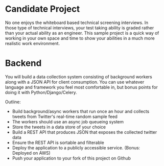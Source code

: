 # Candidate Project

No one enjoys the whiteboard based technical screening interviews. In those type of technical interviews, your test taking ability is graded rather than your actual ability as an engineer. This sample project is a quick way of working in your own space and time to show your abilities in a much more realistic work environment. 

# Backend

You will build a data collection system consisting of background workers along with a JSON API for client consumption. You can use whatever language and framework you feel most comfortable in, but bonus points for doing it with Python/Django/Celery.

Outline:

* Build background/async workers that run once an hour and collects tweets from Twitter's real-time random sample feed
* The workers should use an async job queueing system
* Store the tweets in a data store of your choice
* Build a REST API that produces JSON that exposes the collected twitter data 
* Ensure the REST API is sortable and filterable
* Deploy the application to a publicly accessible service. (Bonus: Deployed on AWS)
* Push your application to your fork of this project on Github
